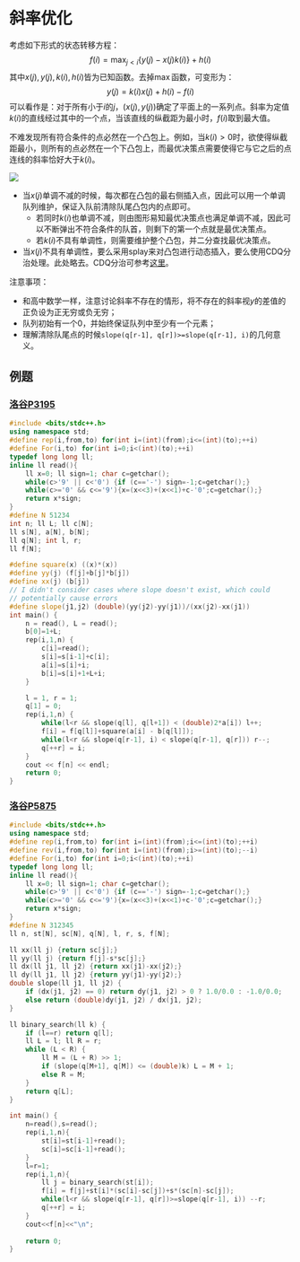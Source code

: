 # 斜率优化

考虑如下形式的状态转移方程：
$$
f(i) = \max_{j < i} \{ y(j) - x(j) k(i) \} +h(i)
$$
其中$x(j),y(j),k(i),h(i)$皆为已知函数。去掉$\max$函数，可变形为：
$$
y(j) = k(i)x(j) + h(i)-f(i)
$$
可以看作是：对于所有小于$i$的$j$，$(x(j), y(j))$确定了平面上的一系列点。斜率为定值$k(i)$的直线经过其中的一个点，当该直线的纵截距为最小时，$f(i)$取到最大值。

不难发现所有符合条件的点必然在一个凸包上。例如，当$k(i) > 0$时，欲使得纵截距最小，则所有的点必然在一个下凸包上，而最优决策点需要使得它与它之后的点连线的斜率恰好大于$k(i)$。

![](/home/eric/Pictures/2020-12-31-121442_660x489_scrot.png)

- 当$x(j)$单调不减的时候，每次都在凸包的最右侧插入点，因此可以用一个单调队列维护，保证入队前清除队尾凸包内的点即可。
  - 若同时$k(i)$也单调不减，则由图形易知最优决策点也满足单调不减，因此可以不断弹出不符合条件的队首，则剩下的第一个点就是最优决策点。
  - 若$k(i)$不具有单调性，则需要维护整个凸包，并二分查找最优决策点。
- 当$x(j)$不具有单调性，要么采用splay来对凸包进行动态插入，要么使用CDQ分治处理。此处略去。CDQ分治可参考[这里](https://blog.csdn.net/u013534123/article/details/78691325)。

注意事项：

- 和高中数学一样，注意讨论斜率不存在的情形，将不存在的斜率视$y$的差值的正负设为正无穷或负无穷；
- 队列初始有一个$0$，并始终保证队列中至少有一个元素；
- 理解清除队尾点的时候`slope(q[r-1], q[r])>=slope(q[r-1], i)`的几何意义。

## 例题

### [洛谷P3195](https://www.luogu.com.cn/problem/P3195)

```cpp
#include <bits/stdc++.h>
using namespace std;
#define rep(i,from,to) for(int i=(int)(from);i<=(int)(to);++i)
#define For(i,to) for(int i=0;i<(int)(to);++i)
typedef long long ll;
inline ll read(){
    ll x=0; ll sign=1; char c=getchar();
    while(c>'9' || c<'0') {if (c=='-') sign=-1;c=getchar();}
    while(c>='0' && c<='9'){x=(x<<3)+(x<<1)+c-'0';c=getchar();}
    return x*sign;
}
#define N 51234
int n; ll L; ll c[N];
ll s[N], a[N], b[N];
ll q[N]; int l, r;
ll f[N];

#define square(x) ((x)*(x))
#define yy(j) (f[j]+b[j]*b[j])
#define xx(j) (b[j])
// I didn't consider cases where slope doesn't exist, which could
// potentially cause errors
#define slope(j1,j2) (double)(yy(j2)-yy(j1))/(xx(j2)-xx(j1))
int main() {
    n = read(), L = read();
    b[0]=1+L;
    rep(i,1,n) {
        c[i]=read();
        s[i]=s[i-1]+c[i];
        a[i]=s[i]+i;
        b[i]=s[i]+1+L+i;
    }

    l = 1, r = 1;
    q[1] = 0;
    rep(i,1,n) {
        while(l<r && slope(q[l], q[l+1]) < (double)2*a[i]) l++;
        f[i] = f[q[l]]+square(a[i] - b[q[l]]);
        while(l<r && slope(q[r-1], i) < slope(q[r-1], q[r])) r--;
        q[++r] = i;
    }
    cout << f[n] << endl;
    return 0;
}
```

### [洛谷P5875](https://www.luogu.com.cn/problem/P5785)

```cpp
#include <bits/stdc++.h>
using namespace std;
#define rep(i,from,to) for(int i=(int)(from);i<=(int)(to);++i)
#define rev(i,from,to) for(int i=(int)(from);i>=(int)(to);--i)
#define For(i,to) for(int i=0;i<(int)(to);++i)
typedef long long ll;
inline ll read(){
    ll x=0; ll sign=1; char c=getchar();
    while(c>'9' || c<'0') {if (c=='-') sign=-1;c=getchar();}
    while(c>='0' && c<='9'){x=(x<<3)+(x<<1)+c-'0';c=getchar();}
    return x*sign;
}
#define N 312345
ll n, st[N], sc[N], q[N], l, r, s, f[N];

ll xx(ll j) {return sc[j];}
ll yy(ll j) {return f[j]-s*sc[j];}
ll dx(ll j1, ll j2) {return xx(j1)-xx(j2);}
ll dy(ll j1, ll j2) {return yy(j1)-yy(j2);}
double slope(ll j1, ll j2) {
    if (dx(j1, j2) == 0) return dy(j1, j2) > 0 ? 1.0/0.0 : -1.0/0.0;
    else return (double)dy(j1, j2) / dx(j1, j2);
}

ll binary_search(ll k) {
    if (l==r) return q[l];
    ll L = l; ll R = r;
    while (L < R) {
        ll M = (L + R) >> 1;
        if (slope(q[M+1], q[M]) <= (double)k) L = M + 1;
        else R = M;
    }
    return q[L];
}

int main() {
    n=read(),s=read();
    rep(i,1,n){
        st[i]=st[i-1]+read();
        sc[i]=sc[i-1]+read();
    }
    l=r=1;
    rep(i,1,n){
        ll j = binary_search(st[i]);
        f[i] = f[j]+st[i]*(sc[i]-sc[j])+s*(sc[n]-sc[j]);
        while(l<r && slope(q[r-1], q[r])>=slope(q[r-1], i)) --r;
        q[++r] = i;
    }
    cout<<f[n]<<"\n";
    
    return 0;
}
```


